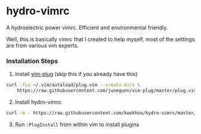 # hydro-vimrc
A hydroelectric power vimrc. Efficient and environmental friendly.

Well, this is basically vimrc that I created to help myself, most of the settings are from various vim experts. 

### Installation Steps
1. Install [vim-plug](https://github.com/junegunn/vim-plug) (skip this if you already have this)

  ```sh
  curl -fLo ~/.vim/autoload/plug.vim --create-dirs \
      https://raw.githubusercontent.com/junegunn/vim-plug/master/plug.vim
  ```

2. Install hydro-vimrc

  ```sh
  curl -o - https://raw.githubusercontent.com/kwokhou/hydro-vimrc/master/install.sh | sh
  ```

3. Run `:PlugInstall` from within vim to install plugins
